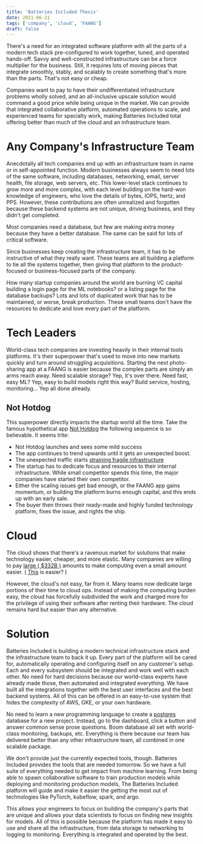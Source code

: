 ```yaml
---
title: 'Batteries Included Thesis'
date: 2021-06-21
tags: ['company', 'cloud', 'FAANG']
draft: false
---
```


There's a need for an integrated software platform with all the parts of a
modern tech stack pre-configured to work together, tuned, and operated
hands-off. Savvy and well-constructed infrastructure can be a force multiplier
for the business. Still, it requires lots of moving pieces that integrate
smoothly, stably, and scalably to create something that's more than the parts.
That's not easy or cheap.

Companies want to pay to have their undifferentiated infrastructure problems
wholly solved, and an all-inclusive upscale solution would command a good price
while being unique in the market. We can provide that integrated collaborative
platform, automated operations to scale, and experienced teams for specialty
work, making Batteries Included total offering better than much of the cloud and
an infrastructure team.

# Any Company's Infrastructure Team

Anecdotally all tech companies end up with an infrastructure team in name or in
self-appointed function. Modern businesses always seem to need lots of the same
software, including databases, networking, email, server health, file storage,
web servers, etc. This lower-level stack continues to grow more and more
complex, with each level building on the hard-won knowledge of engineers, who
love the details of bytes, IOPS, hertz, and PPS. However, these contributions
are often unrealized and forgotten because these backend systems are not unique,
driving business, and they didn't get completed.

Most companies need a database, but few are making extra money because they have
a better database. The same can be said for lots of critical software.

Since businesses keep creating the infrastructure team, it has to be instructive
of what they really want. These teams are all building a platform to tie all the
systems together, then giving that platform to the product-focused or
business-focused parts of the company.

How many startup companies around the world are burning VC capital building a
login page for the ML notebooks? or a listing page for the database backups?
Lots and lots of duplicated work that has to be maintained, or worse, break
production. These small teams don't have the resources to dedicate and love
every part of the platform.

# Tech Leaders

World-class tech companies are investing heavily in their internal tools
platforms. It's their superpower that's used to move into new markets quickly
and turn around struggling acquisitions. Starting the next photo-sharing app at
a FAANG is easier because the complex parts are simply an arms reach away. Need
scalable storage? Yep, it's over there. Need fast, easy ML? Yep, easy to build
models right this way? Build service, hosting, monitoring... Yep all done
already.

## Not Hotdog

This superpower directly impacts the startup world all the time. Take the famous
hypothetical app [Not Hotdog](https://www.youtube.com/watch?v=ACmydtFDTGs) the
following sequence is so believable. It seems trite:

- Not Hotdog launches and sees some mild success
- The app continues to trend upwards until it gets an unexpected boost.
- The unexpected traffic starts
  [straining fragile infrastructure](https://twitter.com/failwhale/photo)
- The startup has to dedicate focus and resources to their internal
  infrastructure. While small competitor spends this time, the major companies
  have started their own competitor.
- Either the scaling issues get bad enough, or the FAANG app gains momentum, or
  building the platform burns enough capital, and this ends up with an early
  sale.
- The buyer then throws their ready-made and highly funded technology platform,
  fixes the issue, and rights the ship.

# Cloud

The cloud shows that there's a ravenous market for solutions that make
technology easier, cheaper, and more elastic. Many companies are willing to pay
[large ( $332B )](https://www.gartner.com/en/newsroom/press-releases/2021-04-21-gartner-forecasts-worldwide-public-cloud-end-user-spending-to-grow-23-percent-in-2021)
amounts to make computing even a small amount easier. (
[This](https://d2908q01vomqb2.cloudfront.net/fc074d501302eb2b93e2554793fcaf50b3bf7291/2021/04/24/Figure-1.-Current-architecture-with-improved-resiliency-and-standardized-observability.jpg)
is easier? )

However, the cloud's not easy, far from it. Many teams now dedicate large
portions of their time to cloud ops. Instead of making the computing burden
easy, the cloud has forcefully subdivided the work and charged more for the
privilege of using their software after renting their hardware. The cloud
remains hard but easier than any alternative.

# Solution

Batteries Included is building a modern technical infrastructure stack and the
infrastructure team to back it up. Every part of the platform will be cared for,
automatically operating and configuring itself on any customer's setup. Each and
every subsystem should be integrated and work well with each other. No need for
hard decisions because our world-class experts have already made those, then
automated and integrated everything. We have built all the integrations together
with the best user interfaces and the best backend systems. All of this can be
offered in an easy-to-use system that hides the complexity of AWS, GKE, or your
own hardware.

No need to learn a new programming language to create a
[postgres](https://www.postgresql.org/) database for a new project. Instead, go
to the dashboard, click a button and answer common sense prose questions. Boom
database all set with world-class monitoring, backups, etc. Everything is there
because our team has delivered better than any other infrastructure team, all
combined in one scalable package.

We don't provide just the currently expected tools, though. Batteries Included
provides the tools that are needed tomorrow. So we have a full suite of
everything needed to get impact from machine learning. From being able to spawn
collaborative software to train production models while deploying and monitoring
production models, The Batteries Included platform will guide and make it easier
the getting the most out of technologies like PyTorch, kubeflow, spark, and
argo.

This allows your engineers to focus on building the company's parts that are
unique and allows your data scientists to focus on finding new insights for
models. All of this is possible because the platform has made it easy to use and
share all the infrastructure, from data storage to networking to logging to
monitoring. Everything is integrated and operated by the best.
